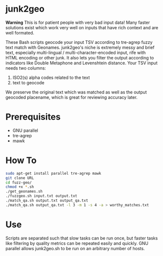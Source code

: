 junk2geo
=========

**Warning**
This is for patient people with very bad input data!
Many faster solutions exist which work very well on inputs that have rich context and are well formated.

These Bash scripts geocode your input TSV according to tre-agrep fuzzy text match with Geonames.
junk2geo's niche is extremely messy and brief text, especially multi-lingual / multi-character-encoded input, rife with HTML encoding or other junk.
It also lets you filter the output according to indicators like Double Metaphone and Levenshtein distance.
Your TSV input needs two columns: 

  1. ISO2(s) alpha codes related to the text
  2. text to geocode

We preserve the original text which was matched as well as the output geocoded placename, which is great for reviewing accuracy later.


Prerequisites
==============

* GNU parallel
* tre-agrep
* mawk

How To
=================

```bash
sudo apt-get install parallel tre-agrep mawk
git clone URL
cd fuzz-geo/
chmod +x *.sh
./get_geonames.sh
./fuzzgeo.sh input.txt output.txt
./match_qa.sh output.txt output_qa.txt
./match_qa.sh output_qa.txt -l 3 -m 1 -s 4 -a > worthy_matches.txt
```

Use
============

Scripts are separated such that slow tasks can be run once, but faster tasks like filtering by quality metrics can be repeated easily and quickly.
GNU parallel allows junk2geo.sh to be run on an arbitrary number of hosts.
